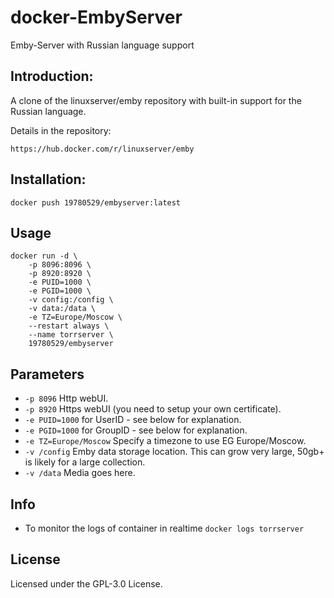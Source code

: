 # docker-EmbyServer
Emby-Server with Russian language support

## Introduction:

A clone of the linuxserver/emby repository with built-in support for the Russian language.

Details in the repository:
~~~ shell
https://hub.docker.com/r/linuxserver/emby
~~~

## Installation:

~~~ docker
docker push 19780529/embyserver:latest
~~~

## Usage

~~~ docker
docker run -d \
    -p 8096:8096 \
    -p 8920:8920 \
    -e PUID=1000 \
    -e PGID=1000 \
    -v config:/config \
    -v data:/data \
    -e TZ=Europe/Moscow \
    --restart always \
    --name torrserver \    
    19780529/embyserver
~~~

## Parameters

* ``` -p 8096 ``` Http webUI.
* ``` -p 8920 ``` Https webUI (you need to setup your own certificate).
* ``` -e PUID=1000 ``` for UserID - see below for explanation.
* ``` -e PGID=1000 ``` for GroupID - see below for explanation.
* ``` -e TZ=Europe/Moscow ``` Specify a timezone to use EG Europe/Moscow.
* ``` -v /config ``` Emby data storage location. This can grow very large, 50gb+ is likely for a large collection.
* ``` -v /data ``` Media goes here.

## Info
* To monitor the logs of container in realtime ``` docker logs torrserver ```

## License
Licensed under the GPL-3.0 License.
